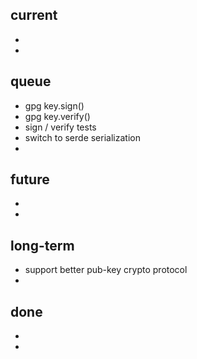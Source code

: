 ## current
 - 
 - 

## queue
 - gpg key.sign()
 - gpg key.verify()
 - sign / verify tests
 - switch to serde serialization
 - 

## future
 - 
 - 

## long-term
 - support better pub-key crypto protocol
 - 

## done
 - 
 - 
